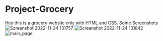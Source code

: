 # Project-Grocery
Hey this is a grocery website only with HTML and CSS.
Some Screenshots
![Screenshot 2022-11-24 131757](https://user-images.githubusercontent.com/112168836/203971794-1801edce-e012-429a-9780-18cc36333f53.png)
![Screenshot 2022-11-24 131842](https://user-images.githubusercontent.com/112168836/203971845-9bd223a2-7e80-424d-86e9-ff3f9ee4e5a3.png)
![main_page](https://user-images.githubusercontent.com/112168836/203971864-c7ec3221-71ce-48b1-9e84-254946333459.png)
